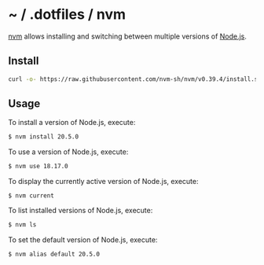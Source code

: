 # ~ / .dotfiles / nvm

[nvm](https://github.com/nvm-sh/nvm) allows installing and switching between
multiple versions of [Node.js](https://nodejs.org/).

## Install

```sh
curl -o- https://raw.githubusercontent.com/nvm-sh/nvm/v0.39.4/install.sh | bash
```

## Usage

To install a version of Node.js, execute:

```sh
$ nvm install 20.5.0
```

To use a version of Node.js, execute:

```sh
$ nvm use 18.17.0
```

To display the currently active version of Node.js, execute:

```
$ nvm current
```

To list installed versions of Node.js, execute:

```sh
$ nvm ls
```

To set the default version of Node.js, execute:

```sh
$ nvm alias default 20.5.0
```
